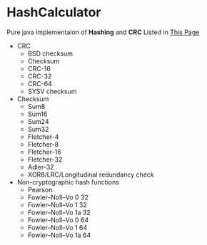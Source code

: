 # HashCalculator

Pure java implementaion of **Hashing** and **CRC** Listed in [This Page](https://en.wikipedia.org/wiki/List_of_hash_functions)

  * CRC
    * BSD checksum
    * Checksum
    * CRC-16
    * CRC-32
    * CRC-64
    * SYSV checksum
  * Checksum
    * Sum8
    * Sum16
    * Sum24
    * Sum32
    * Fletcher-4
    * Fletcher-8
    * Fletcher-16
    * Fletcher-32
    * Adler-32
    * XOR8/LRC/Longitudinal redundancy check
  * Non-cryptographic hash functions
    * Pearson
    * Fowler–Noll–Vo 0 32
    * Fowler–Noll–Vo 1 32
    * Fowler–Noll–Vo 1a 32
    * Fowler–Noll–Vo 0 64
    * Fowler–Noll–Vo 1 64
    * Fowler–Noll–Vo 1a 64
